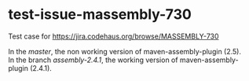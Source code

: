 test-issue-massembly-730
========================

Test case for https://jira.codehaus.org/browse/MASSEMBLY-730

In the _master_, the non working version of maven-assembly-plugin (2.5).  
In the branch _assembly-2.4.1_, the working version of maven-assembly-plugin (2.4.1).
